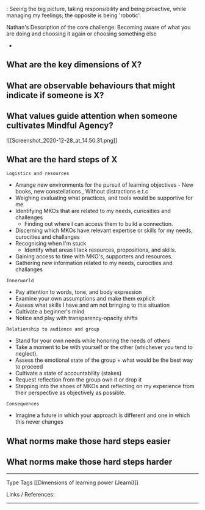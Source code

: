 : Seeing the big picture, taking responsibility and being proactive, while managing my feelings; the opposite is being 'robotic'.

Nathan's Description of the core challenge:
Becoming aware of what you are doing and choosing it again or choosing something else


-   
## What are the key dimensions of X?

## What are observable behaviours that might indicate if someone is X?

## What values guide attention when someone cultivates Mindful Agency?

![[Screenshot_2020-12-28_at_14.50.31.png]]
## What are the hard steps of X

`Logistics and resources` 
-   Arrange new environments for the pursuit of learning objectives - New books, new constellations , Without distractions e.t.c
-   Weighing evaluating what practices, and tools would be supportive for me
-   Identifying MKOs that are related to my needs, curiosities and challenges
    -   Finding out where I can access them to build a connection.
-   Discerning which MKOs have relevant expertise or skills for my needs, curocities and challanges
-   Recognising when I'm stuck
    -   Identify what areas I lack resources, propositions, and skills.
-   Gaining access to time with MKO's, supporters and resources.
-   Gathering new information related to my needs, curocities and challanges

`Innerworld`
- Pay attention to words, tone, and body expression
- Examine your own assumptions and make them explicit
- Assess what skills I have and am not bringing to this situation
- Cultivate a beginner's mind
- Notice and play with transparency-opacity shifts

`Relationship to audience and group`
- Stand for your own needs while honoring the needs of others
- Take a moment to be with yourself or the other (whichever you tend to neglect).
- Assess the emotional state of the group + what would be the best way to proceed
- Cultivate a state of accountability (stakes)
- Request reflection from the group own it or drop it
-  Stepping into the shoes of MKOs and reflecting on my experience from their perspective as objectively as possible.

`Consequences`
- Imagine a future in which your approach is different and one in which this never changes


## What norms make those hard steps easier 

## What norms make those hard steps harder


---
Type 
Tags [[Dimensions of learning power (Jearni)]]

Links / References:


---